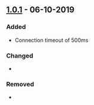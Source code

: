## [1.0.1] - 06-10-2019
### Added
- Connection timeout of 500ms

### Changed
- 

### Removed
- 

[1.0.1]: https://github.com/SpookyCoin/GUI-Wallet/releases/tag/v1.0.1
[1.0.0]: https://github.com/SpookyCoin/GUI-Wallet/releases/tag/v1.0.0